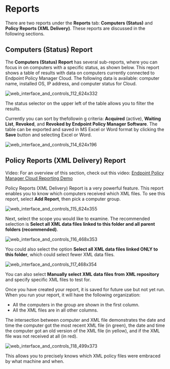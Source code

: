 # Reports

There are two reports under the **Reports** tab: **Computers (Status)** and **Policy Reports (XML
Delivery)**. These reports are discussed in the following sections.

## Computers (Status) Report

The **Computers (Status) Report** has several sub-reports, where you can focus in on computers with
a specific status, as shown below. This report shows a table of results with data on computers
currently connected to Endpoint Policy Manager Cloud. The following data is available: computer
name, installed OS, IP address, and computer status for Cloud.

![web_interface_and_controls_112_624x332](/img/product_docs/endpointpolicymanager/endpointpolicymanager/cloud/interface/web_interface_and_controls_112_624x332.webp)

The status selector on the upper left of the table allows you to filter the results.

Currently you can sort by thefollowin g criteria: **Acquired** (active), **Waiting List**,
**Revoked**, and **Revoked by Endpoint Policy Manager Software**. The table can be exported and
saved in MS Excel or Word format by clicking the **Save** button and selecting Excel or Word.

![web_interface_and_controls_114_624x196](/img/product_docs/endpointpolicymanager/endpointpolicymanager/cloud/interface/web_interface_and_controls_114_624x196.webp)

## Policy Reports (XML Delivery) Report

Video: For an overview of this section, check out this video:
[Endpoint Policy Manager Cloud Reporting Demo](/docs/endpointpolicymanager/endpointpolicymanager/video/cloud/reports.md)

Policy Reports (XML Delivery) Report is a very powerful feature. This report enables you to know
which computers received which XML files. To see this report, select **Add Report**, then pick a
computer group.

![web_interface_and_controls_115_624x355](/img/product_docs/endpointpolicymanager/endpointpolicymanager/cloud/interface/web_interface_and_controls_115_624x355.webp)

Next, select the scope you would like to examine. The recommended selection is **Select all XML data
files linked to this folder and all parent folders (recommended)**.

![web_interface_and_controls_116_468x353](/img/product_docs/endpointpolicymanager/endpointpolicymanager/cloud/interface/web_interface_and_controls_116_468x353.webp)

You could also select the option **Select all XML data files linked ONLY to this folder**, which
could select fewer XML data files.

![web_interface_and_controls_117_468x354](/img/product_docs/endpointpolicymanager/endpointpolicymanager/cloud/interface/web_interface_and_controls_117_468x354.webp)

You can also select **Manually select XML data files from XML repository** and specify specific XML
files to test for.

Once you have created your report, it is saved for future use but not yet run. When you run your
report, it will have the following organization:

- All the computers in the group are shown in the first column.
- All the XML files are in all other columns.

The intersection between computer and XML file demonstrates the date and time the computer got the
most recent XML file (in green), the date and time the computer got an old version of the XML file
(in yellow), and if the XML file was not received at all (in red).

![web_interface_and_controls_118_499x373](/img/product_docs/endpointpolicymanager/endpointpolicymanager/cloud/interface/web_interface_and_controls_118_499x373.webp)

This allows you to precisely knows which XML policy files were embraced by what machine and when.
